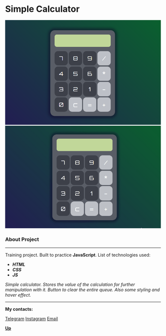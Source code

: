 <a id='anchor'></a>
# Simple Calculator

![Start screen](assets/img/start.png)
![Action gif](assets/img/action.gif)

### About Project
___

Training project. Built to practice __JavaScript__. List of technologies used:
* ___HTML___
* ___CSS___
* ___JS___

_Simple calculator. Stores the value of the calculation for further manipulation with it. Button to clear the entire queue. Also some styling and hover effect._

___
__**My contacts:**__

[Telegram](https://t.me/eurokot)
[Instagram](https://www.instagram.com/sadpage.js/)
<a href='mailto:eurokot_dev@mail.ru'>Email</a>

__[Up](#anchor)__
